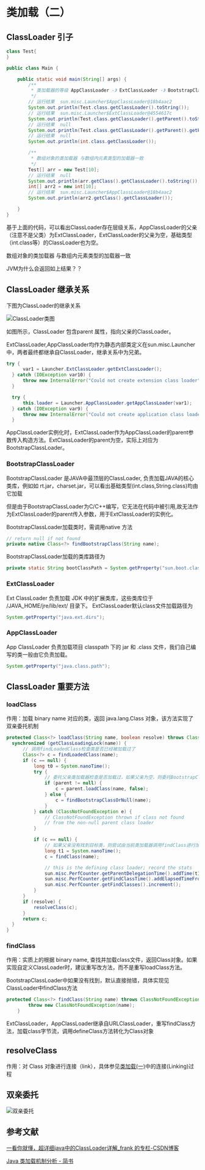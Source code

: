 # 类加载（二）

## ClassLoader 引子

```java
class Test{
}

public class Main {

    public static void main(String[] args) {
        /**
         * 类加载器的等级 AppClassLoader -》 ExtClassLoader -》 BootstrapClassLoader
         */
        // 运行结果  sun.misc.Launcher$AppClassLoader@18b4aac2
        System.out.println(Test.class.getClassLoader().toString());
        // 运行结果  sun.misc.Launcher$ExtClassLoader@4554617c
        System.out.println(Test.class.getClassLoader().getParent().toString());
        // 运行结果  null
        System.out.println(Test.class.getClassLoader().getParent().getParent());
        // 运行结果  null
        System.out.println(int.class.getClassLoader());

        /**
         * 数组对象的类加载器 与数组内元素类型的加载器一致
         */
        Test[] arr = new Test[10];
        // 运行结果  null
        System.out.println(arr.getClass().getClassLoader().toString());
        int[] arr2 = new int[10];
        // 运行结果  sun.misc.Launcher$AppClassLoader@18b4aac2
        System.out.println(arr2.getClass().getClassLoader());

    }
}
```

基于上面的代码，可以看出ClassLoader存在层级关系，AppClassLoader的父亲（注意不是父类）为ExtClassLoader，ExtClassLoader的父亲为空，基础类型（int.class等）的ClassLoader也为空。

数组对象的类加载器 与数组内元素类型的加载器一致

JVM为什么会返回如上结果？？

## ClassLoader 继承关系

下图为ClassLoader的继承关系

![ClassLoader类图](https://gitee.com/binggouxsm/JAVA-Reference/raw/master/JVM/pics/ClassLoader.png)

如图所示，ClassLoader 包含parent 属性，指向父亲的ClassLoader。

ExtClassLoader,AppClassLoader均作为静态内部类定义在sun.misc.Launcher中，两者最终都继承自ClassLoader，继承关系中为兄弟。

```java
try {
      var1 = Launcher.ExtClassLoader.getExtClassLoader();
  } catch (IOException var10) {
      throw new InternalError("Could not create extension class loader", var10);
  }

  try {
      this.loader = Launcher.AppClassLoader.getAppClassLoader(var1);
  } catch (IOException var9) {
      throw new InternalError("Could not create application class loader", var9);
  }
```
AppClassLoader实例化时，ExtClassLoader作为AppClassLoader的parent参数传入构造方法。ExtClassLoader的parent为空，实际上对应为BootstrapClassLoader。

### BootstrapClassLoader
BootstrapClassLoader 是JAVA中最顶层的ClassLoader, 负责加载JAVA的核心类库，例如如 rt.jar，charset.jar，可以看出基础类型(int.class,String.class)均由它加载

但是由于BootstrapClassLoader为C/C++编写，它无法在代码中被引用,故无法作为ExtClassLoader的parent传入参数，用于ExtClassLoader的实例化。

BootstrapClassLoader加载类时，需调用native 方法
```java
// return null if not found
private native Class<?> findBootstrapClass(String name);
```

BootstrapClassLoader加载的类库路径为
```java
private static String bootClassPath = System.getProperty("sun.boot.class.path");
```

### ExtClassLoader

Ext ClassLoader 负责加载 JDK 中的扩展类库，这些类库位于 /JAVA_HOME/jre/lib/ext/ 目录下。
ExtClassLoader默认class文件加载路径为
```java
System.getProperty("java.ext.dirs");
```

### AppClassLoader
App ClassLoader 负责加载项目 classpath 下的 jar 和 .class 文件，我们自己编写的类一般由它负责加载。

```java
System.getProperty("java.class.path");
```

## ClassLoader 重要方法

### loadClass

作用：加载 binary name 对应的类，返回 java.lang.Class 对象，该方法实现了双亲委托机制


```java
protected Class<?> loadClass(String name, boolean resolve) throws ClassNotFoundException {
  synchronized (getClassLoadingLock(name)) {
      // 调用findLoadedClass检查类是否已经被加载过了
      Class<?> c = findLoadedClass(name);
      if (c == null) {
          long t0 = System.nanoTime();
          try {
              // 委托父亲类加载器检查是否加载过，如果父亲为空，则委托BootstrapClassLoader检查是否加载过
              if (parent != null) {
                  c = parent.loadClass(name, false);
              } else {
                  c = findBootstrapClassOrNull(name);
              }
          } catch (ClassNotFoundException e) {
              // ClassNotFoundException thrown if class not found
              // from the non-null parent class loader
          }

          if (c == null) {
              // 如果父亲没有找到目标类，则尝试由当前类加载器调用findClass进行加载，没有加载到则抛出ClassNotFoundException
              long t1 = System.nanoTime();
              c = findClass(name);

              // this is the defining class loader; record the stats
              sun.misc.PerfCounter.getParentDelegationTime().addTime(t1 - t0);
              sun.misc.PerfCounter.getFindClassTime().addElapsedTimeFrom(t1);
              sun.misc.PerfCounter.getFindClasses().increment();
          }
      }
      if (resolve) {
          resolveClass(c);
      }
      return c;
  }
}
```

### findClass

作用：实质上的根据 binary name, 查找并加载class文件，返回Class对象。如果实现自定义ClassLoader时，建议重写改方法，而不是重写loadClass方法。

BootstrapClassLoader中如果没有找到，默认直接抛错，具体实现见ClassLoader中findClass方法

```java
protected Class<?> findClass(String name) throws ClassNotFoundException {
        throw new ClassNotFoundException(name);
    }
```

ExtClassLoader，AppClassLoader继承自URLClassLoader，重写findClass方法，加载class字节流，调用defineClass方法转化为Class对象

## resolveClass

作用：对 Class 对象进行连接（link），具体参见[类加载(一)](类加载(一).md)中的连接(Linking)过程

## 双亲委托

![双亲委托](https://gitee.com/binggouxsm/JAVA-Reference/raw/master/JVM/pics/ClassLoader_ParentDelegate.png)


## 参考文献

[一看你就懂，超详细java中的ClassLoader详解_frank 的专栏-CSDN博客](https://blog.csdn.net/briblue/article/details/54973413)

[Java 类加载机制分析 - 简书](https://www.jianshu.com/p/3615403c7c84)